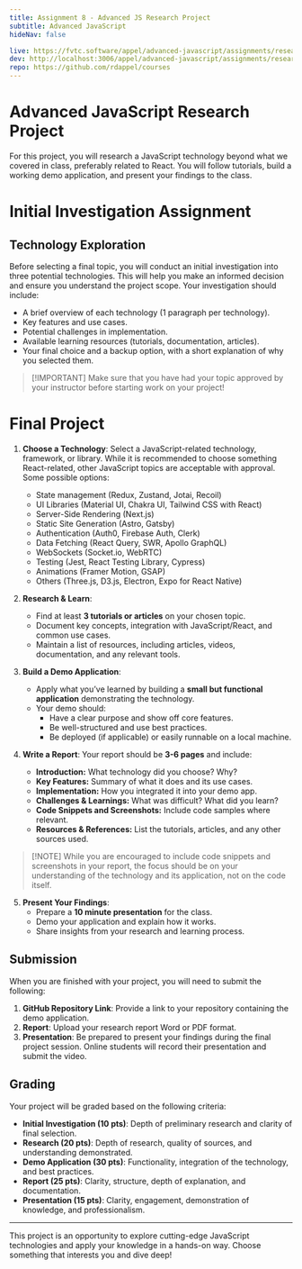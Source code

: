 ```yaml
---
title: Assignment 8 - Advanced JS Research Project
subtitle: Advanced JavaScript
hideNav: false

live: https://fvtc.software/appel/advanced-javascript/assignments/research-project
dev: http://localhost:3006/appel/advanced-javascript/assignments/research-project
repo: https://github.com/rdappel/courses
---
```


# Advanced JavaScript Research Project

For this project, you will research a JavaScript technology beyond what we covered in class, preferably related to React. You will follow tutorials, build a working demo application, and present your findings to the class.

# Initial Investigation Assignment

## Technology Exploration

Before selecting a final topic, you will conduct an initial investigation into three potential technologies. This will help you make an informed decision and ensure you understand the project scope. Your investigation should include:

- A brief overview of each technology (1 paragraph per technology).
- Key features and use cases.
- Potential challenges in implementation.
- Available learning resources (tutorials, documentation, articles).
- Your final choice and a backup option, with a short explanation of why you selected them.

> [!IMPORTANT] Make sure that you have had your topic approved by your instructor before starting work on your project!

# Final Project

1. **Choose a Technology**: Select a JavaScript-related technology, framework, or library. While it is recommended to choose something React-related, other JavaScript topics are acceptable with approval. Some possible options:
   - State management (Redux, Zustand, Jotai, Recoil)
   - UI Libraries (Material UI, Chakra UI, Tailwind CSS with React)
   - Server-Side Rendering (Next.js)
   - Static Site Generation (Astro, Gatsby)
   - Authentication (Auth0, Firebase Auth, Clerk)
   - Data Fetching (React Query, SWR, Apollo GraphQL)
   - WebSockets (Socket.io, WebRTC)
   - Testing (Jest, React Testing Library, Cypress)
   - Animations (Framer Motion, GSAP)
   - Others (Three.js, D3.js, Electron, Expo for React Native)

2. **Research & Learn**: 
   - Find at least **3 tutorials or articles** on your chosen topic.
   - Document key concepts, integration with JavaScript/React, and common use cases.
   - Maintain a list of resources, including articles, videos, documentation, and any relevant tools.

3. **Build a Demo Application**: 
   - Apply what you’ve learned by building a **small but functional application** demonstrating the technology.
   - Your demo should:
     - Have a clear purpose and show off core features.
     - Be well-structured and use best practices.
     - Be deployed (if applicable) or easily runnable on a local machine.

4. **Write a Report**: 
   Your report should be **3-6 pages** and include:
   - **Introduction:** What technology did you choose? Why?
   - **Key Features:** Summary of what it does and its use cases.
   - **Implementation:** How you integrated it into your demo app.
   - **Challenges & Learnings:** What was difficult? What did you learn?
   - **Code Snippets and Screenshots:** Include code samples where relevant.
   - **Resources & References:** List the tutorials, articles, and any other sources used.

> [!NOTE] While you are encouraged to include code snippets and screenshots in your report, the focus should be on your understanding of the technology and its application, not on the code itself.

5. **Present Your Findings**: 
   - Prepare a **10 minute presentation** for the class. 
   - Demo your application and explain how it works.
   - Share insights from your research and learning process.

## Submission

When you are finished with your project, you will need to submit the following:

1. **GitHub Repository Link**: Provide a link to your repository containing the demo application.
2. **Report**: Upload your research report Word or PDF format.
3. **Presentation**: Be prepared to present your findings during the final project session. Online students will record their presentation and submit the video.

## Grading

Your project will be graded based on the following criteria:

- **Initial Investigation (10 pts)**: Depth of preliminary research and clarity of final selection.
- **Research (20 pts)**: Depth of research, quality of sources, and understanding demonstrated.
- **Demo Application (30 pts)**: Functionality, integration of the technology, and best practices.
- **Report (25 pts)**: Clarity, structure, depth of explanation, and documentation.
- **Presentation (15 pts)**: Clarity, engagement, demonstration of knowledge, and professionalism.

---

This project is an opportunity to explore cutting-edge JavaScript technologies and apply your knowledge in a hands-on way. Choose something that interests you and dive deep!